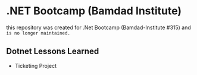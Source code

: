 # .NET Bootcamp (Bamdad Institute)
this repository was created for .Net Bootcamp (Bamdad-Institute #315) and ```is no longer maintained.```

## Dotnet Lessons Learned
- Ticketing Project
